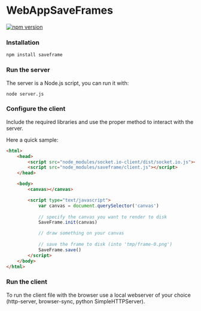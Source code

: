 # WebAppSaveFrames

[![npm version](https://badge.fury.io/js/saveframe.svg)](https://badge.fury.io/js/saveframe)


### Installation

	npm install saveframe


### Run the server

The server is a Node.js script, you can run it with:

	node server.js


### Configure the client

Include the required libraries and use the proper method to interact with the server.

Here a quick sample:

```html
<html>
	<head>
		<script src="node_modules/socket.io-client/dist/socket.io.js"></script>
		<script src="node_modules/saveframe/client.js"></script>
	</head>

	<body>
		<canvas></canvas>

		<script type="text/javascript">
			var canvas = document.querySelector('canvas')
			
			// specify the canvas you want to render to disk
			SaveFrame.init(canvas)

			// draw something on your canvas
			
			// save the frame to disk (into 'tmp/frame-0.png')
			SaveFrame.save()
		</script>
	</body>
</html>

```


### Run the client

To run the client file with the browser use a local webserver of your choice (http-server, browser-sync, python SimpleHTTPServer).



